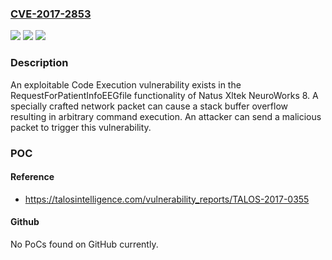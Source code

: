 ### [CVE-2017-2853](https://cve.mitre.org/cgi-bin/cvename.cgi?name=CVE-2017-2853)
![](https://img.shields.io/static/v1?label=Product&message=Natus&color=blue)
![](https://img.shields.io/static/v1?label=Version&message=Natus%20Xltek%20NeuroWorks%208%20&color=brightgreen)
![](https://img.shields.io/static/v1?label=Vulnerability&message=remote%20code%20execution&color=brightgreen)

### Description

An exploitable Code Execution vulnerability exists in the RequestForPatientInfoEEGfile functionality of Natus Xltek NeuroWorks 8. A specially crafted network packet can cause a stack buffer overflow resulting in arbitrary command execution. An attacker can send a malicious packet to trigger this vulnerability.

### POC

#### Reference
- https://talosintelligence.com/vulnerability_reports/TALOS-2017-0355

#### Github
No PoCs found on GitHub currently.

